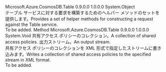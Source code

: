 <Type Name="TableRequest" FullName="Microsoft.Azure.CosmosDB.Table.Protocol.TableRequest">
  <TypeSignature Language="C#" Value="public static class TableRequest" />
  <TypeSignature Language="ILAsm" Value=".class public auto ansi abstract sealed beforefieldinit TableRequest extends System.Object" />
  <TypeSignature Language="DocId" Value="T:Microsoft.Azure.CosmosDB.Table.Protocol.TableRequest" />
  <TypeSignature Language="VB.NET" Value="Public Class TableRequest" />
  <TypeSignature Language="F#" Value="type TableRequest = class" />
  <AssemblyInfo>
    <AssemblyName>Microsoft.Azure.CosmosDB.Table</AssemblyName>
    <AssemblyVersion>0.9.0.0</AssemblyVersion>
    <AssemblyVersion>1.0.0.0</AssemblyVersion>
  </AssemblyInfo>
  <Base>
    <BaseTypeName>System.Object</BaseTypeName>
  </Base>
  <Interfaces />
  <Docs>
    <summary>
            <span data-ttu-id="bdf9c-101">テーブル サービスに対する要求を構築するためのヘルパー メソッドのセットを提供します。</span><span class="sxs-lookup"><span data-stu-id="bdf9c-101">Provides a set of helper methods for constructing a request against the Table service.</span></span>
            </summary>
    <remarks>To be added.</remarks>
  </Docs>
  <Members>
    <Member MemberName="WriteSharedAccessIdentifiers">
      <MemberSignature Language="C#" Value="public static void WriteSharedAccessIdentifiers (Microsoft.Azure.CosmosDB.Table.SharedAccessTablePolicies sharedAccessPolicies, System.IO.Stream outputStream);" />
      <MemberSignature Language="ILAsm" Value=".method public static hidebysig void WriteSharedAccessIdentifiers(class Microsoft.Azure.CosmosDB.Table.SharedAccessTablePolicies sharedAccessPolicies, class System.IO.Stream outputStream) cil managed" />
      <MemberSignature Language="DocId" Value="M:Microsoft.Azure.CosmosDB.Table.Protocol.TableRequest.WriteSharedAccessIdentifiers(Microsoft.Azure.CosmosDB.Table.SharedAccessTablePolicies,System.IO.Stream)" />
      <MemberSignature Language="VB.NET" Value="Public Shared Sub WriteSharedAccessIdentifiers (sharedAccessPolicies As SharedAccessTablePolicies, outputStream As Stream)" />
      <MemberSignature Language="F#" Value="static member WriteSharedAccessIdentifiers : Microsoft.Azure.CosmosDB.Table.SharedAccessTablePolicies * System.IO.Stream -&gt; unit" Usage="Microsoft.Azure.CosmosDB.Table.Protocol.TableRequest.WriteSharedAccessIdentifiers (sharedAccessPolicies, outputStream)" />
      <MemberType>Method</MemberType>
      <AssemblyInfo>
        <AssemblyName>Microsoft.Azure.CosmosDB.Table</AssemblyName>
        <AssemblyVersion>0.9.0.0</AssemblyVersion>
        <AssemblyVersion>1.0.0.0</AssemblyVersion>
      </AssemblyInfo>
      <ReturnValue>
        <ReturnType>System.Void</ReturnType>
      </ReturnValue>
      <Parameters>
        <Parameter Name="sharedAccessPolicies" Type="Microsoft.Azure.CosmosDB.Table.SharedAccessTablePolicies" />
        <Parameter Name="outputStream" Type="System.IO.Stream" />
      </Parameters>
      <Docs>
        <param name="sharedAccessPolicies"><span data-ttu-id="bdf9c-102">共有アクセス ポリシーのコレクション。</span><span class="sxs-lookup"><span data-stu-id="bdf9c-102">A collection of shared access policies.</span></span></param>
        <param name="outputStream"><span data-ttu-id="bdf9c-103">出力ストリーム。</span><span class="sxs-lookup"><span data-stu-id="bdf9c-103">An output stream.</span></span></param>
        <summary>
            <span data-ttu-id="bdf9c-104">共有アクセス ポリシーのコレクションを XML 形式で指定したストリームに書き込みます。</span><span class="sxs-lookup"><span data-stu-id="bdf9c-104">Writes a collection of shared access policies to the specified stream in XML format.</span></span>
            </summary>
        <remarks>To be added.</remarks>
      </Docs>
    </Member>
  </Members>
</Type>